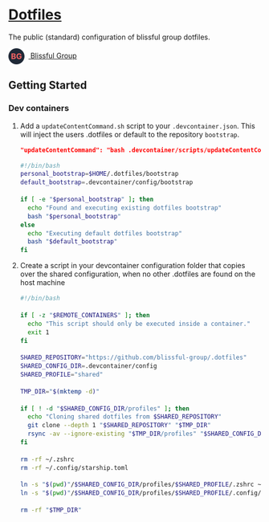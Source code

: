 # [Dotfiles](https://github.com/blissful-group/.dotfiles)

The public (standard) configuration of blissful group dotfiles.

<a href="https://blissful.group">
  <img src="./public/favicon-32x32.png" alt="Logo" width="32" style="vertical-align: middle; margin-right: 8px;">
  <span>Blissful Group</span>
</a>

## Getting Started

### Dev containers

1. Add a `updateContentCommand.sh` script to your `.devcontainer.json`. This will inject the users .dotfiles or default to the repository `bootstrap`.

   ```json
   "updateContentCommand": "bash .devcontainer/scripts/updateContentCommand.sh",
   ```

   ```bash
   #!/bin/bash
   personal_bootstrap=$HOME/.dotfiles/bootstrap
   default_bootstrap=.devcontainer/config/bootstrap

   if [ -e "$personal_bootstrap" ]; then
     echo "Found and executing existing dotfiles bootstrap"
     bash "$personal_bootstrap"
   else
     echo "Executing default dotfiles bootstrap"
     bash "$default_bootstrap"
   fi
   ```

1. Create a script in your devcontainer configuration folder that copies over the shared configuration, when no other .dotfiles are found on the host machine

   ```bash
   #!/bin/bash

   if [ -z "$REMOTE_CONTAINERS" ]; then
     echo "This script should only be executed inside a container."
     exit 1
   fi

   SHARED_REPOSITORY="https://github.com/blissful-group/.dotfiles"
   SHARED_CONFIG_DIR=.devcontainer/config
   SHARED_PROFILE="shared"

   TMP_DIR="$(mktemp -d)"

   if [ ! -d "$SHARED_CONFIG_DIR/profiles" ]; then
     echo "Cloning shared dotfiles from $SHARED_REPOSITORY"
     git clone --depth 1 "$SHARED_REPOSITORY" "$TMP_DIR"
     rsync -av --ignore-existing "$TMP_DIR/profiles" "$SHARED_CONFIG_DIR"
   fi

   rm -rf ~/.zshrc
   rm -rf ~/.config/starship.toml

   ln -s "$(pwd)"/$SHARED_CONFIG_DIR/profiles/$SHARED_PROFILE/.zshrc ~/.zshrc
   ln -s "$(pwd)"/$SHARED_CONFIG_DIR/profiles/$SHARED_PROFILE/.config/starship.toml ~/.config/starship.toml

   rm -rf "$TMP_DIR"
   ```
